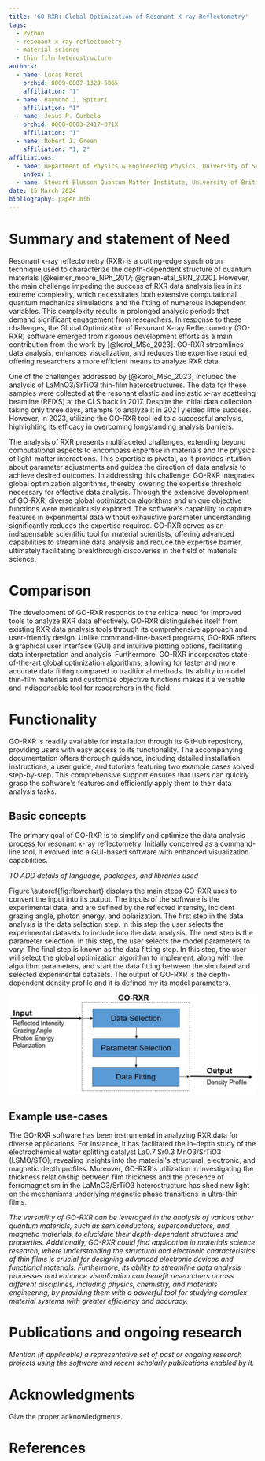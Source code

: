 ```yaml
---
title: 'GO-RXR: Global Optimization of Resonant X-ray Reflectometry'
tags:
  - Python
  - resonant x-ray reflectometry
  - material science
  - thin film heterostructure
authors:
  - name: Lucas Korol
    orchid: 0009-0007-1329-6065
    affiliation: "1"
  - name: Raymond J. Spiteri
    affiliation: "1"
  - name: Jesus P. Curbelo
    orchid: 0000-0003-2417-071X
    affiliation: "1"
  - name: Robert J. Green
    affiliation: "1, 2"
affiliations: 
  - name: Department of Physics & Engineering Physics, University of Saskatchewan, Saskatoon, Canada S7N 5E2
    index: 1
  - name: Stewart Blusson Quantum Matter Institute, University of British Columbia, Vancouver, Canada V6T 1Z1 
date: 15 March 2024
bibliography: paper.bib
---
```


# Summary and statement of Need

Resonant x-ray reflectometry (RXR) is a cutting-edge synchrotron technique used to characterize the depth-dependent structure of quantum materials [@keimer_moore_NPh_2017; @green-etal_SRN_2020]. However, the main challenge impeding the success of RXR data analysis lies in its extreme complexity, which necessitates both extensive computational quantum mechanics simulations and the fitting of numerous independent variables. This complexity results in prolonged analysis periods that demand significant engagement from researchers. In response to these challenges, the Global Optimization of Resonant X-ray Reflectometry (GO-RXR) software emerged from rigorous development efforts as a main contribution from the work by [@korol_MSc_2023]. GO-RXR streamlines data analysis, enhances visualization, and reduces the expertise required, offering researchers a more efficient means to analyze RXR data. 

One of the challenges addressed by [@korol_MSc_2023] included the analysis of LaMnO3/SrTiO3 thin-film heterostructures. The data for these samples were collected at the resonant elastic and inelastic x-ray scattering beamline (REIXS) at the CLS back in 2017. Despite the initial data collection taking only three days, attempts to analyze it in 2021 yielded little success. However, in 2023, utilizing the GO-RXR tool led to a successful analysis, highlighting its efficacy in overcoming longstanding analysis barriers.

The analysis of RXR presents multifaceted challenges, extending beyond computational aspects to encompass expertise in materials and the physics of light-matter interactions. This expertise is pivotal, as it provides intuition about parameter adjustments and guides the direction of data analysis to achieve desired outcomes. In addressing this challenge, GO-RXR integrates global optimization algorithms, thereby lowering the expertise threshold necessary for effective data analysis. Through the extensive development of GO-RXR, diverse global optimization algorithms and unique objective functions were meticulously explored. The software's capability to capture features in experimental data without exhaustive parameter understanding significantly reduces the expertise required. GO-RXR serves as an indispensable scientific tool for material scientists, offering advanced capabilities to streamline data analysis and reduce the expertise barrier, ultimately facilitating breakthrough discoveries in the field of materials science.

# Comparison

The development of GO-RXR responds to the critical need for improved tools to analyze RXR data effectively. GO-RXR distinguishes itself from existing RXR data analysis tools through its comprehensive approach and user-friendly design. Unlike command-line-based programs, GO-RXR offers a graphical user interface (GUI) and intuitive plotting options, facilitating data interpretation and analysis. Furthermore, GO-RXR incorporates state-of-the-art global optimization algorithms, allowing for faster and more accurate data fitting compared to traditional methods. Its ability to model thin-film materials and customize objective functions makes it a versatile and indispensable tool for researchers in the field.

# Functionality

GO-RXR is readily available for installation through its GitHub repository, providing users with easy access to its functionality. The accompanying documentation offers thorough guidance, including detailed installation instructions, a user guide, and tutorials featuring two example cases solved step-by-step. This comprehensive support ensures that users can quickly grasp the software's features and efficiently apply them to their data analysis tasks.

## Basic concepts

The primary goal of GO-RXR is to simplify and optimize the data analysis process for resonant x-ray reflectometry. Initially conceived as a command-line tool, it evolved into a GUI-based software with enhanced visualization capabilities. 

*TO ADD details of language, packages, and libraries used*

Figure \autoref{fig:flowchart} displays the main steps GO-RXR uses to convert the input into its output. The inputs of the software is the experimental data, and are defined by the reflected intensity, incident grazing angle, photon energy, and polarization. The first step in the data analysis is the data selection step. In this step the user selects the experimental datasets to include into the data analysis. The next step is the parameter selection. In this step, the user selects the model parameters to vary. The final step is known as the data fitting step. In this step, the user will select the global optimization algorithm to implement, along with the algorithm parameters, and start the data fitting between the simulated and selected experimental datasets. The output of GO-RXR is the depth-dependent density profile and it is defined my its model parameters.

![Flowchart of GO-RXR. The flowchart illustrates the path the software uses to take the experimental data and convert it into a depth-dependent density profile defined by its parameters.\label{fig:flowchart}](../FIGURES/go-rxr-flowchart.png)


## Example use-cases

The GO-RXR software has been instrumental in analyzing RXR data for diverse applications. For instance, it has facilitated the in-depth study of the electrochemical water splitting catalyst La0.7 Sr0.3 MnO3/SrTiO3 (LSMO/STO), revealing insights into the material's structural, electronic, and magnetic depth profiles. Moreover, GO-RXR's utilization in investigating the thickness relationship between film thickness and the presence of ferromagnetism in the LaMnO3/SrTiO3 heterostructure has shed new light on the mechanisms underlying magnetic phase transitions in ultra-thin films. 

*The versatility of GO-RXR can be leveraged in the analysis of various other quantum materials, such as semiconductors, superconductors, and magnetic materials, to elucidate their depth-dependent structures and properties. Additionally, GO-RXR could find application in materials science research, where understanding the structural and electronic characteristics of thin films is crucial for designing advanced electronic devices and functional materials. Furthermore, its ability to streamline data analysis processes and enhance visualization can benefit researchers across different disciplines, including physics, chemistry, and materials engineering, by providing them with a powerful tool for studying complex material systems with greater efficiency and accuracy.*


# Publications and ongoing research

*Mention (if applicable) a representative set of past or ongoing research projects using the software and recent scholarly publications enabled by it.*

# Acknowledgments

Give the proper acknowledgments.

# References
